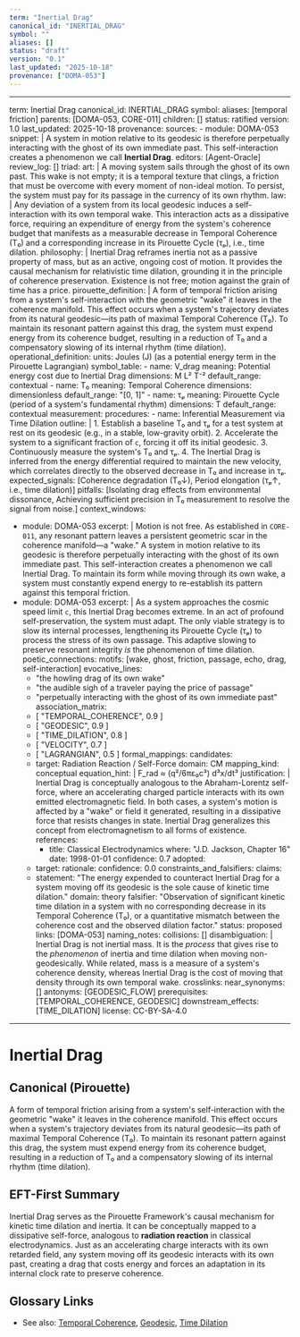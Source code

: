 ```yaml
---
term: "Inertial Drag"
canonical_id: "INERTIAL_DRAG"
symbol: ""
aliases: []
status: "draft"
version: "0.1"
last_updated: "2025-10-18"
provenance: ["DOMA-053"]
---
```


---
term: Inertial Drag
canonical_id: INERTIAL_DRAG
symbol: 
aliases: [temporal friction]
parents: [DOMA-053, CORE-011]
children: []
status: ratified
version: 1.0
last_updated: 2025-10-18
provenance:
  sources:
    - module: DOMA-053
      snippet: |
        A system in motion relative to its geodesic is therefore perpetually interacting with the ghost of its own immediate past. This self-interaction creates a phenomenon we call **Inertial Drag**.
  editors: [Agent-Oracle]
  review_log: []
triad:
  art: |
    A moving system sails through the ghost of its own past. This wake is not empty; it is a temporal texture that clings, a friction that must be overcome with every moment of non-ideal motion. To persist, the system must pay for its passage in the currency of its own rhythm.
  law: |
    Any deviation of a system from its local geodesic induces a self-interaction with its own temporal wake. This interaction acts as a dissipative force, requiring an expenditure of energy from the system's coherence budget that manifests as a measurable decrease in Temporal Coherence (T₀) and a corresponding increase in its Pirouette Cycle (τₚ), i.e., time dilation.
  philosophy: |
    Inertial Drag reframes inertia not as a passive property of mass, but as an active, ongoing cost of motion. It provides the causal mechanism for relativistic time dilation, grounding it in the principle of coherence preservation. Existence is not free; motion against the grain of time has a price.
pirouette_definition: |
  A form of temporal friction arising from a system's self-interaction with the geometric "wake" it leaves in the coherence manifold. This effect occurs when a system's trajectory deviates from its natural geodesic—its path of maximal Temporal Coherence (T₀). To maintain its resonant pattern against this drag, the system must expend energy from its coherence budget, resulting in a reduction of T₀ and a compensatory slowing of its internal rhythm (time dilation).
operational_definition:
  units: Joules (J) (as a potential energy term in the Pirouette Lagrangian)
  symbol_table:
    - name: V_drag
      meaning: Potential energy cost due to Inertial Drag
      dimensions: M L² T⁻²
      default_range: contextual
    - name: T₀
      meaning: Temporal Coherence
      dimensions: dimensionless
      default_range: "[0, 1]"
    - name: τₚ
      meaning: Pirouette Cycle (period of a system's fundamental rhythm)
      dimensions: T
      default_range: contextual
  measurement:
    procedures:
      - name: Inferential Measurement via Time Dilation
        outline: |
          1. Establish a baseline T₀ and τₚ for a test system at rest on its geodesic (e.g., in a stable, low-gravity orbit).
          2. Accelerate the system to a significant fraction of `c`, forcing it off its initial geodesic.
          3. Continuously measure the system's T₀ and τₚ.
          4. The Inertial Drag is inferred from the energy differential required to maintain the new velocity, which correlates directly to the observed decrease in T₀ and increase in τₚ.
        expected_signals: [Coherence degradation (T₀↓), Period elongation (τₚ↑, i.e., time dilation)]
        pitfalls: [Isolating drag effects from environmental dissonance, Achieving sufficient precision in T₀ measurement to resolve the signal from noise.]
context_windows:
  - module: DOMA-053
    excerpt: |
      Motion is not free. As established in `CORE-011`, any resonant pattern leaves a persistent geometric scar in the coherence manifold—a "wake." A system in motion relative to its geodesic is therefore perpetually interacting with the ghost of its own immediate past. This self-interaction creates a phenomenon we call Inertial Drag. To maintain its form while moving through its own wake, a system must constantly expend energy to re-establish its pattern against this temporal friction.
  - module: DOMA-053
    excerpt: |
      As a system approaches the cosmic speed limit `c`, this Inertial Drag becomes extreme. In an act of profound self-preservation, the system must adapt. The only viable strategy is to slow its internal processes, lengthening its Pirouette Cycle (τₚ) to process the stress of its own passage. This adaptive slowing to preserve resonant integrity *is* the phenomenon of time dilation.
poetic_connections:
  motifs: [wake, ghost, friction, passage, echo, drag, self-interaction]
  evocative_lines:
    - "the howling drag of its own wake"
    - "the audible sigh of a traveler paying the price of passage"
    - "perpetually interacting with the ghost of its own immediate past"
  association_matrix:
    - [ "TEMPORAL_COHERENCE", 0.9 ]
    - [ "GEODESIC", 0.9 ]
    - [ "TIME_DILATION", 0.8 ]
    - [ "VELOCITY", 0.7 ]
    - [ "LAGRANGIAN", 0.5 ]
formal_mappings:
  candidates:
    - target: Radiation Reaction / Self-Force
      domain: CM
      mapping_kind: conceptual
      equation_hint: |
        F_rad ≈ (q²/6πε₀c³) d³x/dt³
      justification: |
        Inertial Drag is conceptually analogous to the Abraham-Lorentz self-force, where an accelerating charged particle interacts with its own emitted electromagnetic field. In both cases, a system's motion is affected by a "wake" or field it generated, resulting in a dissipative force that resists changes in state. Inertial Drag generalizes this concept from electromagnetism to all forms of existence.
      references:
        - title: Classical Electrodynamics
          where: "J.D. Jackson, Chapter 16"
          date: 1998-01-01
      confidence: 0.7
  adopted:
    - target: 
      rationale: 
      confidence: 0.0
constraints_and_falsifiers:
  claims:
    - statement: "The energy expended to counteract Inertial Drag for a system moving off its geodesic is the sole cause of kinetic time dilation."
      domain: theory
      falsifier: "Observation of significant kinetic time dilation in a system with no corresponding decrease in its Temporal Coherence (T₀), or a quantitative mismatch between the coherence cost and the observed dilation factor."
      status: proposed
      links: [DOMA-053]
naming_notes:
  collisions: []
  disambiguation: |
    Inertial Drag is not inertial mass. It is the *process* that gives rise to the *phenomenon* of inertia and time dilation when moving non-geodesically. While related, mass is a measure of a system's coherence density, whereas Inertial Drag is the cost of moving that density through its own temporal wake.
crosslinks:
  near_synonyms: []
  antonyms: [GEODESIC_FLOW]
  prerequisites: [TEMPORAL_COHERENCE, GEODESIC]
  downstream_effects: [TIME_DILATION]
license: CC-BY-SA-4.0
---

# Inertial Drag

## Canonical (Pirouette)
A form of temporal friction arising from a system's self-interaction with the geometric "wake" it leaves in the coherence manifold. This effect occurs when a system's trajectory deviates from its natural geodesic—its path of maximal Temporal Coherence (T₀). To maintain its resonant pattern against this drag, the system must expend energy from its coherence budget, resulting in a reduction of T₀ and a compensatory slowing of its internal rhythm (time dilation).

## EFT-First Summary
Inertial Drag serves as the Pirouette Framework's causal mechanism for kinetic time dilation and inertia. It can be conceptually mapped to a dissipative self-force, analogous to **radiation reaction** in classical electrodynamics. Just as an accelerating charge interacts with its own retarded field, any system moving off its geodesic interacts with its own past, creating a drag that costs energy and forces an adaptation in its internal clock rate to preserve coherence.

## Glossary Links
- See also: [Temporal Coherence](link-to-T0), [Geodesic](link-to-geodesic), [Time Dilation](link-to-time-dilation)